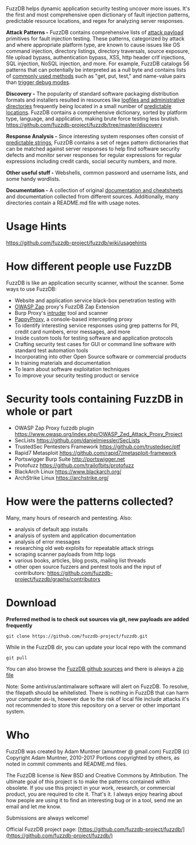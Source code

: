 FuzzDB helps dynamic application security testing uncover more issues. It's the first and most comprehensive open dictionary of fault injection patterns, predictable resource locations, and regex for analyzing server responses.  

**Attack Patterns -**
FuzzDB contains comprehensive lists of [attack payload](https://github.com/fuzzdb-project/fuzzdb/tree/master/attack) primitives for fault injection testing. 
These patterns, categorized by attack and where appropriate platform type, are known to cause issues like OS command injection, directory listings, directory traversals, source exposure, file upload bypass, authentication bypass, XSS, http header crlf injections, SQL injection, NoSQL injection, and more. For example, FuzzDB catalogs 56 patterns that can potentially be interpreted as a null byte and contains lists of [commonly used methods](https://github.com/fuzzdb-project/fuzzdb/blob/master/attack/business-logic/CommonMethodNames.txt) such as "get, put, test," and name-value pairs than [trigger debug modes](https://github.com/fuzzdb-project/fuzzdb/blob/master/attack/business-logic/CommonDebugParamNames.txt).<br>

**Discovery -**
The popularity of standard software packaging distribution formats and installers resulted in resources like [logfiles and administrative directories](http://www.owasp.org/index.php/Forced_browsing) frequently being located in a small number of [predictable locations](https://github.com/fuzzdb-project/fuzzdb/tree/master/discovery/predictable-filepaths).
FuzzDB contains a comprehensive dictionary, sorted by platform type, language, and application, making brute force testing less brutish.<br>
https://github.com/fuzzdb-project/fuzzdb/tree/master/discovery

**Response Analysis -**
Since interesting system responses often consist of [predictable strings](https://github.com/fuzzdb-project/fuzzdb/tree/master/regex), FuzzDB contains a set of regex pattern dictionaries that can be matched against server responses to help find software security defects and monitor server responses for regular expressions for regular expressions including credit cards, social security numbers, and more.<br>

**Other useful stuff -**
Webshells, common password and username lists, and some handy wordlists.

**Documentation -**
A collection of original [documentation and cheatsheets](https://github.com/fuzzdb-project/fuzzdb/tree/master/docs) and documentation collected from different sources. Additionally, many directories contain a README.md file with usage notes.<br>

# Usage Hints #
https://github.com/fuzzdb-project/fuzzdb/wiki/usagehints

# How different people use FuzzDB #
FuzzDB is like an application security scanner, without the scanner. 
Some ways to use FuzzDB:
  * Website and application service black-box penetration testing with 
   * [OWASP Zap](https://www.owasp.org/index.php/OWASP_Zed_Attack_Proxy_Project) proxy's FuzzDB Zap Extension 
   * Burp Proxy's [intruder](http://portswigger.net/intruder/) tool and scanner
   * [PappyProxy](http://www.pappyproxy.com/), a console-based intercepting proxy
  * To identify interesting service responses using grep patterns for PII, credit card numbers, error messages, and more
  * Inside custom tools for testing software and application protocols
  * Crafting security test cases for GUI or command line software with standard test automation tools
  * Incorporating into other Open Source software or commercial products
  * In training materials and documentation
  * To learn about software exploitation techniques
  * To improve your security testing product or service

# Security tools containing FuzzDB in whole or part #
  * OWASP Zap Proxy fuzzdb plugin https://www.owasp.org/index.php/OWASP_Zed_Attack_Proxy_Project
  * SecLists https://github.com/danielmiessler/SecLists
  * TrustedSec Pentesters Framework https://github.com/trustedsec/ptf
  * Rapid7 Metasploit https://github.com/rapid7/metasploit-framework
  * Portswigger Burp Suite http://portswigger.net
  * Protofuzz https://github.com/trailofbits/protofuzz
  * BlackArch Linux https://www.blackarch.org/
  * ArchStrike Linux https://archstrike.org/
 
# How were the patterns collected? #
Many, many hours of research and pentesting. Also:
  * analysis of default app installs
  * analysis of system and application documentation
  * analysis of error messages
  * researching old web exploits for repeatable attack strings
  * scraping scanner payloads from  http logs
  * various books, articles, blog posts, mailing list threads
  * other open source fuzzers and pentest tools
and the input of contributors: https://github.com/fuzzdb-project/fuzzdb/graphs/contributors

# Download #
**Preferred method is to check out sources via git, new payloads are added frequently**

```
git clone https://github.com/fuzzdb-project/fuzzdb.git

```
While in the FuzzDB dir, you can update your local repo with the command
```
git pull
```
You can also browse the [FuzzDB github sources](https://github.com/fuzzdb-project/fuzzdb/) and there is always a [zip file](https://github.com/fuzzdb-project/fuzzdb/archive/master.zip)

Note: Some antivirus/antimalware software will alert on FuzzDB. To resolve, the filepath should be whitelisted. There is nothing in FuzzDB that can harm your computer as-is, however due to the risk of local file include attacks it's not recommended to store this repository on a server or other important system.  

# Who #
FuzzDB was created by Adam Muntner (amuntner @ gmail.com)
FuzzDB (c) Copyright Adam Muntner, 2010-2017
Portions copyrighted by others, as noted in commit comments and README.md files. 

The FuzzDB license is New BSD and Creative Commons by Attribution. The ultimate goal of this project is to make the patterns contained within obsolete. If you use this project in your work, research, or commercial product, you are required to cite it. That's it. I always enjoy hearing about how people are using it to find an interesting bug or in a tool, send me an email and let me know. 

Submissions are always welcome!

Official FuzzDB project page: [https://github.com/fuzzdb-project/fuzzdb/](https://github.com/fuzzdb-project/fuzzdb/)

